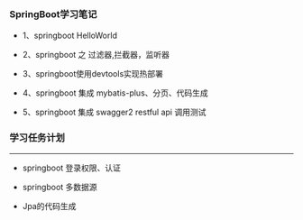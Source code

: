 

### SpringBoot学习笔记

* 1、springboot HelloWorld

* 2、springboot 之 过滤器,拦截器，监听器

* 3、springboot使用devtools实现热部署

* 4、springboot 集成 mybatis-plus、分页、代码生成

* 5、springboot 集成 swagger2 restful api 调用测试

### 学习任务计划

---

* springboot 登录权限、认证

* springboot 多数据源

* Jpa的代码生成


